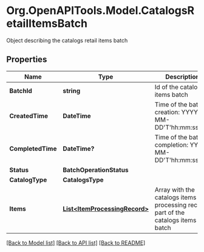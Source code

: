 # Org.OpenAPITools.Model.CatalogsRetailItemsBatch
Object describing the catalogs retail items batch

## Properties

Name | Type | Description | Notes
------------ | ------------- | ------------- | -------------
**BatchId** | **string** | Id of the catalogs items batch | [optional] 
**CreatedTime** | **DateTime** | Time of the batch creation: YYYY-MM-DD&#39;T&#39;hh:mm:ssTZD | [optional] [readonly] 
**CompletedTime** | **DateTime?** | Time of the batch completion: YYYY-MM-DD&#39;T&#39;hh:mm:ssTZD | [optional] [readonly] 
**Status** | **BatchOperationStatus** |  | [optional] 
**CatalogType** | **CatalogsType** |  | 
**Items** | [**List&lt;ItemProcessingRecord&gt;**](ItemProcessingRecord.md) | Array with the catalogs items processing records part of the catalogs items batch | [optional] 

[[Back to Model list]](../README.md#documentation-for-models) [[Back to API list]](../README.md#documentation-for-api-endpoints) [[Back to README]](../README.md)

